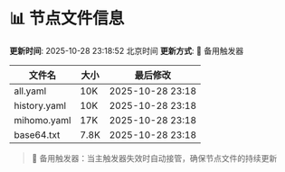 # 📊 节点文件信息

**更新时间**: 2025-10-28 23:18:52 北京时间
**更新方式**: 🔄 备用触发器

| 文件名 | 大小 | 最后修改 |
|--------|------|----------|
| all.yaml | 10K | 2025-10-28 23:18 |
| history.yaml | 10K | 2025-10-28 23:18 |
| mihomo.yaml | 17K | 2025-10-28 23:18 |
| base64.txt | 7.8K | 2025-10-28 23:18 |

> 🔄 备用触发器：当主触发器失效时自动接管，确保节点文件的持续更新
